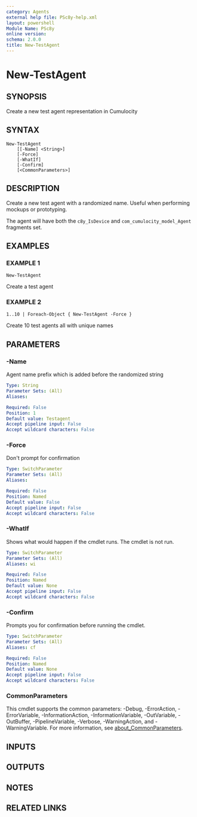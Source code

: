 ```yaml
---
category: Agents
external help file: PSc8y-help.xml
layout: powershell
Module Name: PSc8y
online version:
schema: 2.0.0
title: New-TestAgent
---
```


# New-TestAgent

## SYNOPSIS
Create a new test agent representation in Cumulocity

## SYNTAX

```
New-TestAgent
	[[-Name] <String>]
	[-Force]
	[-WhatIf]
	[-Confirm]
	[<CommonParameters>]
```

## DESCRIPTION
Create a new test agent with a randomized name.
Useful when performing mockups or prototyping.

The agent will have both the `c8y_IsDevice` and `com_cumulocity_model_Agent` fragments set.

## EXAMPLES

### EXAMPLE 1
```
New-TestAgent
```

Create a test agent

### EXAMPLE 2
```
1..10 | Foreach-Object { New-TestAgent -Force }
```

Create 10 test agents all with unique names

## PARAMETERS

### -Name
Agent name prefix which is added before the randomized string

```yaml
Type: String
Parameter Sets: (All)
Aliases:

Required: False
Position: 1
Default value: Testagent
Accept pipeline input: False
Accept wildcard characters: False
```

### -Force
Don't prompt for confirmation

```yaml
Type: SwitchParameter
Parameter Sets: (All)
Aliases:

Required: False
Position: Named
Default value: False
Accept pipeline input: False
Accept wildcard characters: False
```

### -WhatIf
Shows what would happen if the cmdlet runs.
The cmdlet is not run.

```yaml
Type: SwitchParameter
Parameter Sets: (All)
Aliases: wi

Required: False
Position: Named
Default value: None
Accept pipeline input: False
Accept wildcard characters: False
```

### -Confirm
Prompts you for confirmation before running the cmdlet.

```yaml
Type: SwitchParameter
Parameter Sets: (All)
Aliases: cf

Required: False
Position: Named
Default value: None
Accept pipeline input: False
Accept wildcard characters: False
```

### CommonParameters
This cmdlet supports the common parameters: -Debug, -ErrorAction, -ErrorVariable, -InformationAction, -InformationVariable, -OutVariable, -OutBuffer, -PipelineVariable, -Verbose, -WarningAction, and -WarningVariable. For more information, see [about_CommonParameters](http://go.microsoft.com/fwlink/?LinkID=113216).

## INPUTS

## OUTPUTS

## NOTES

## RELATED LINKS
